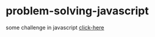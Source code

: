 # problem-solving-javascript
some challenge in javascript [click-here](https://github.com/kareemtarekK/problem-solving-javascript/blob/main/main.js)
